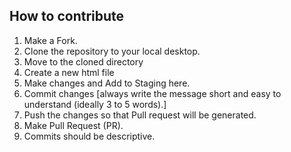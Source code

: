 ## How to contribute
 1. Make a Fork.
 2. Clone the repository to your local desktop.
 3. Move to the cloned directory
 4. Create a new html file
 5. Make changes and Add to Staging here.
 6. Commit changes [always write the message short and easy to understand (ideally 3 to 5 words).]
 7. Push the changes so that Pull request will be generated.
 8. Make Pull Request (PR).
 9. Commits should be descriptive.
